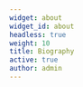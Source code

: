 ```yaml
---
widget: about
widget_id: about
headless: true
weight: 10
title: Biography
active: true
author: admin
---
```

